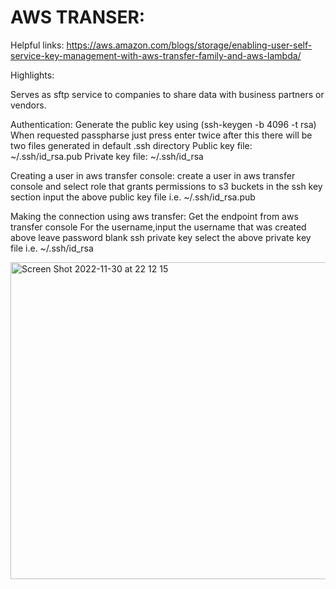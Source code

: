 # AWS TRANSER:

Helpful links:
https://aws.amazon.com/blogs/storage/enabling-user-self-service-key-management-with-aws-transfer-family-and-aws-lambda/

Highlights:

Serves as sftp service to companies to share data with business partners or vendors.

Authentication:
Generate the public key using (ssh-keygen -b 4096 -t rsa)
When requested passpharse just press enter twice
after this there will be two files generated in default .ssh directory
Public key file: ~/.ssh/id_rsa.pub 
Private key file: ~/.ssh/id_rsa

Creating a user in aws transfer console:
create a user in aws transfer console and select role that grants permissions to s3 buckets
in the ssh key section input the above public key file i.e. ~/.ssh/id_rsa.pub 

Making the connection using aws transfer:
Get the endpoint from aws transfer console
For the username,input the username that was created above 
leave password blank
ssh private key select the above private key file i.e. ~/.ssh/id_rsa


<img width="507" alt="Screen Shot 2022-11-30 at 22 12 15" src="https://user-images.githubusercontent.com/46095027/204979217-9cc997f5-b5ac-42d0-ae50-0560fde32ab7.png">







